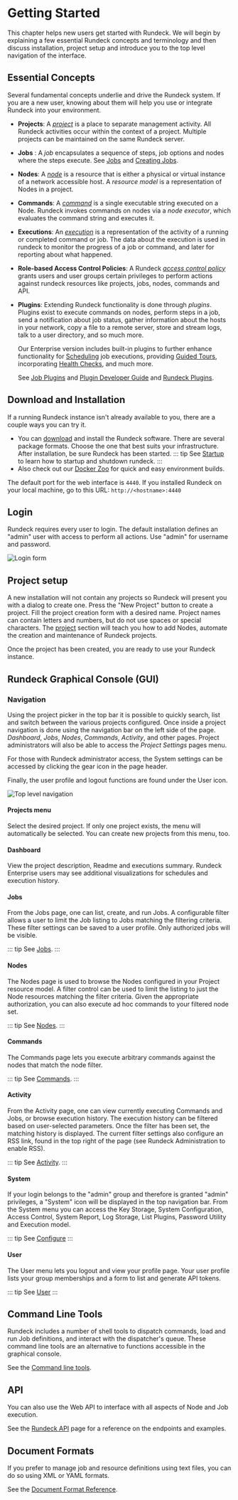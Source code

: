 # Getting Started

This chapter helps new users get started with Rundeck. We will begin
by explaining a few essential Rundeck concepts and
terminology and then discuss installation, project setup and introduce
you to the top level navigation of the interface.

## Essential Concepts

Several fundamental concepts underlie and drive the Rundeck system.
If you are a new user, knowing about them will
help you use or integrate Rundeck into your environment.

- **Projects**: A _[project](/administration/projects/index.md)_ is a place to separate management activity.
  All Rundeck activities occur within the context of a project.
  Multiple projects can be maintained on the same Rundeck server.
- **Jobs** : A _job_ encapsulates a sequence of steps, job options and nodes where the steps execute. See [Jobs](/manual/04-jobs.md) and [Creating Jobs](/manual/creating-jobs.md).
- **Nodes**: A _[node](/manual/05-nodes.md)_ is a resource that is either a physical or virtual instance
  of a network accessible host.
  A _resource model_ is a representation of Nodes in a project.
- **Commands**: A _[command](/manual/06-commands.md)_ is a single executable string executed on a Node.
  Rundeck invokes commands on nodes via a _node executor_,
  which evaluates the command string and executes it.
- **Executions**: An _[execution](/manual/07-executions.md)_ is a representation of the activity of a running or completed
  command or job. The data about the execution is used in rundeck to monitor
  the progress of a job or command, and later for reporting about what happened.
- **Role-based Access Control Policies**: A Rundeck _[access control policy](/administration/security/authorization.md)_ grants users
    and user groups certain privileges to perform actions against rundeck resources
    like projects, jobs, nodes, commands and API.
- **Plugins**: Extending Rundeck functionality is done through _plugins_. Plugins exist
  to execute commands on nodes, perform steps in a job,
  send a notification about job status, gather
  information about the hosts in your network, copy a file to a remote
  server, store and stream logs, talk to a user directory, and so much more.

  Our Enterprise version includes built-in plugins to further enhance functionality for [Scheduling](schedules/project-schedules.md) job executions, providing [Guided Tours](tour-manager.md), incorporating [Health Checks](healthchecks.md), and much more.

  See [Job Plugins](/manual/job-plugins.md) and [Plugin Developer Guide](/developer/index.md) and [Rundeck Plugins](/plugins/index.md).

## Download and Installation

If a running Rundeck instance isn't already available to you,
there are a couple ways you can try it.

- You can [download](http://rundeck.org/downloads.html) and
  install the Rundeck software. There are several package formats.
  Choose the one that best suits your infrastructure.
  After installation, be sure Rundeck has been started.
  ::: tip
  See [Startup](/administration/maintenance/startup.md) to learn how to  startup and shutdown rundeck.
  :::
- Also check out our [Docker Zoo](https://github.com/rundeck/docker-zoo) for quick and easy environment builds.

The default port for the web interface is `4440`. If you
installed Rundeck on your local machine, go to this URL: `http://<hostname>:4440`

## Login

Rundeck requires every user to login. The default installation
defines an "admin" user with access to perform all actions.
Use "admin" for username and password.

![Login form](~@assets/img/fig0202.png)

## Project setup

A new installation will not contain any projects so Rundeck will present
you with a dialog to create one. Press the "New Project" button to create
a project.
Fill the project creation form with a desired name. Project names can
contain letters and numbers, but do not use spaces or special characters.
The [project](/administration/projects/index.md)
section
will teach you how to add Nodes, automate the creation and maintenance of
Rundeck projects.

Once the project has been created, you are ready to use your Rundeck instance.

## Rundeck Graphical Console (GUI)

### Navigation

Using the project picker in the top bar it is possible to quickly search, list and switch between the various projects configured.
Once inside a project navigation is done using the navigation bar on the left side of the page.
 _Dashboard_, _Jobs_, _Nodes_, _Commands_, _Activity_, and other pages.
Project administrators will also be able to access the _Project Settings_ pages menu.

For those with Rundeck administrator access, the System settings can be accessed by clicking the gear icon in the page header.

Finally, the user profile and logout functions are found under the User icon.

![Top level navigation](~@assets/img/fig0201.png)

#### Projects menu

Select the desired project. If only one project exists, the menu will
automatically be selected. You can create new projects from
this menu, too.

#### Dashboard

View the project description, Readme and executions summary.
Rundeck Enterprise users may see additional visualizations for schedules and execution history.

#### Jobs

From the Jobs page, one can list, create, and run Jobs. A
configurable filter allows a user to limit the Job listing to
Jobs matching the filtering criteria. These filter settings can be
saved to a user profile. Only authorized jobs will be visible.

::: tip
See [Jobs](/manual/04-jobs.md).
:::

#### Nodes

The Nodes page is used to browse the Nodes configured in your
Project resource model. A filter control can be used to
limit the listing to just the Node resources
matching the filter criteria. Given the appropriate authorization,
you can also execute ad hoc commands to your filtered node set.

::: tip
See [Nodes](/manual/05-nodes.md).
:::

#### Commands

The Commands page lets you execute arbitrary commands against the
nodes that match the node filter.

::: tip
See [Commands](/manual/06-commands.md).
:::

#### Activity

From the Activity page, one can view currently executing Commands
and Jobs, or browse execution history. The execution
history can be filtered based on user-selected parameters. Once the
filter has been set, the matching history is displayed. The current
filter settings also configure an RSS link, found in the top right of
the page (see Rundeck Administration to enable RSS).

::: tip
See [Activity](/manual/08-activity.md).
:::

#### System

If your login belongs to the "admin" group and therefore is granted
"admin" privileges, a "System" icon will be displayed in
the top navigation bar.
From the System menu you can access the Key Storage,
System Configuration, Access Control, System Report, Log Storage,
List Plugins, Password Utility and Execution model.

::: tip
See [Configure](/manual/system.configs.md)
:::

#### User

The User menu lets you logout and view your profile page.
Your user profile lists your group memberships and a form to list
and generate API tokens.

::: tip
See [User](/manual/10-user.md)
:::

## Command Line Tools

Rundeck includes a number of shell tools to dispatch commands, load
and run Job definitions, and interact with the dispatcher's queue. These
command line tools are an alternative to functions accessible in the
graphical console.

See the [Command line tools](/manual/command-line-tools/index.md).

## API

You can also use the Web API to interface with all aspects of Node
and Job execution.

See the [Rundeck API](/api/rundeck-api.md) page for a reference on the
endpoints and examples.

## Document Formats

If you prefer to manage job and resource definitions using text files,
you can do so using XML or YAML formats.

See the [Document Format Reference](/manual/document-format-reference/index.md).
